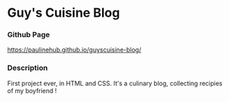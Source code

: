 # Guy's Cuisine Blog

### Github Page
https://paulinehub.github.io/guyscuisine-blog/

### Description
First project ever, in HTML and CSS. It's a culinary blog, collecting recipies of my boyfriend !